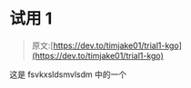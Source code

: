 # 试用 1

> 原文:[https://dev.to/timjake01/trial1-kgo](https://dev.to/timjake01/trial1-kgo)

这是 fsvkxsldsmvlsdm 中的一个